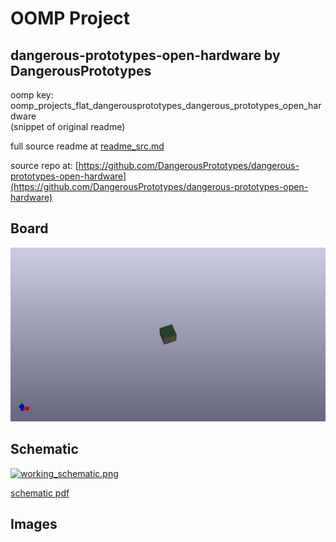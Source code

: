 # OOMP Project  
## dangerous-prototypes-open-hardware  by DangerousPrototypes  
  
oomp key: oomp_projects_flat_dangerousprototypes_dangerous_prototypes_open_hardware  
(snippet of original readme)  
  
  
  full source readme at [readme_src.md](readme_src.md)  
  
source repo at: [https://github.com/DangerousPrototypes/dangerous-prototypes-open-hardware](https://github.com/DangerousPrototypes/dangerous-prototypes-open-hardware)  
## Board  
  
[![working_3d.png](working_3d_600.png)](working_3d.png)  
## Schematic  
  
[![working_schematic.png](working_schematic_600.png)](working_schematic.png)  
  
[schematic pdf](working_schematic.pdf)  
## Images  
